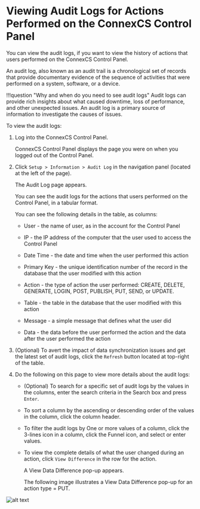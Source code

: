 # Viewing Audit Logs for Actions Performed on the ConnexCS Control Panel

You can view the audit logs, if you want to view the history of actions that users performed on the ConnexCS Control Panel. 

An audit log, also known as an audit trail is a chronological set of records that provide documentary evidence of the sequence of activities that were performed on a system, software, or a device.

!!!question "Why and when do you need to see audit logs" 
    Audit logs can provide rich insights about what caused downtime, loss of performance, and other unexpected issues. An audit log is a primary source of information to investigate the causes of issues.

To view the audit logs:

1.  Log into the ConnexCS Control Panel.
   
    ConnexCS Control Panel displays the page you were on when you logged out of the Control Panel.
   
2.  Click `Setup > Information > Audit Log` in the navigation panel (located at the left of the page).

    The Audit Log page appears.

    You can see the audit logs for the actions that users performed on the Control Panel, in a tabular format.
   
    You can see the following details in the table, as columns:
    
    * User - the name of user, as in the account for the Control Panel

    * IP - the IP address of the computer that the user used to access the Control Panel

    * Date Time - the date and time when the user performed this action

    * Primary Key - the unique identification number of the record in the database that the user modified with this action

    * Action - the type of action the user performed: CREATE, DELETE, GENERATE, LOGIN, POST, PUBLISH, PUT, SEND, or UPDATE.

    * Table - the table in the database that the user modified with this action

    * Message - a simple message that defines what the user did

    * Data - the data before the user performed the action and the data after the user performed the action

3.  (Optional) To avert the impact of data synchronization issues and get the latest set of audit logs, click the `Refresh` button located at top-right of the table.

4.  Do the following on this page to view more details about the audit logs:

    * (Optional) To search for a specific set of audit logs by the values in the columns, enter the search criteria in the Search box and press `Enter`.

    * To sort a column by the ascending or descending order of the values in the column, click the column header.

    * To filter the audit logs by One or more values of a column, click the 3-lines icon in a column, click the Funnel icon, and select or enter values.

    * To view the complete details of what the user changed during an action, click `View Difference` in the row for the action.
      
      A View Data Difference pop-up appears.
      
      The following image illustrates a View Data Difference pop-up for an action type = PUT.
  
   ![alt text][view-data-difference-audit-logs]
   
 [view-data-difference-audit-logs]: /reports/img/view-data-difference-audit-logs.png "view-data-difference-audit-logs"

